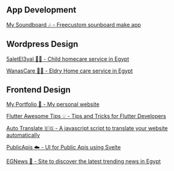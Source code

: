 <div class="flex flex-col gap-3">

## App Development

[My Soundboard 🎶 - Freecustom sounboard make app](https://github.com/andronasef/mysoundboard-app)

## Wordpress Design

[5aletEl3yal 👩‍🍼 - Child homecare service in Egypt](https://5aletel3yal.ga/)

[WanasCare 🧑‍⚕️ - Eldry Home care service in Egypt](https://wanascare.com)

## Frontend Design

[My Portfolio 💼 - My personal website](https://andronasef.github.io)

[Flutter Awesome Tips 💡 - Tips and Tricks for Flutter Developers](https://andronasef.github.io)

[Auto Translate 🇪🇬 - A javascript script to translate your website automatically](https://github.com/andronasef/autotranslate)

[PublicApis ☁️ - UI for Public Apis using Svelte](https://github.com/andronasef/publicapis)

[EGNews 📰 - Site to discover the latest trending news in Egypt](https://github.com/andronasef/egnews)

<!-- [Creative Alternative 🧠 - A new way to search for alternatives](https://github.com/andronasef/creativealternative) -->

</div>

<style>
    a{
        @apply text-lg
    }
	h2 {
		@apply lg:text-2xl text-xl font-bold mt-5
	}
</style>
